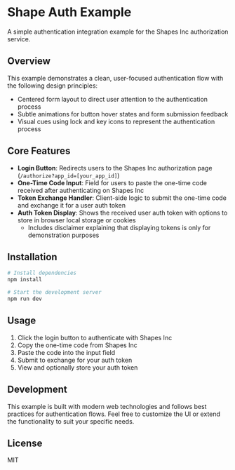 # Shape Auth Example

A simple authentication integration example for the Shapes Inc authorization service.

## Overview

This example demonstrates a clean, user-focused authentication flow with the following design principles:

- Centered form layout to direct user attention to the authentication process
- Subtle animations for button hover states and form submission feedback
- Visual cues using lock and key icons to represent the authentication process

## Core Features

- **Login Button**: Redirects users to the Shapes Inc authorization page (`/authorize?app_id=[your_app_id]`)
- **One-Time Code Input**: Field for users to paste the one-time code received after authenticating on Shapes Inc
- **Token Exchange Handler**: Client-side logic to submit the one-time code and exchange it for a user auth token
- **Auth Token Display**: Shows the received user auth token with options to store in browser local storage or cookies
  - Includes disclaimer explaining that displaying tokens is only for demonstration purposes

## Installation

```bash
# Install dependencies
npm install

# Start the development server
npm run dev
```

## Usage

1. Click the login button to authenticate with Shapes Inc
2. Copy the one-time code from Shapes Inc
3. Paste the code into the input field
4. Submit to exchange for your auth token
5. View and optionally store your auth token

## Development

This example is built with modern web technologies and follows best practices for authentication flows. Feel free to customize the UI or extend the functionality to suit your specific needs.

## License

MIT